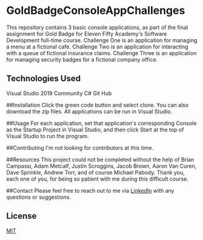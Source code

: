 # GoldBadgeConsoleAppChallenges

This repository contains 3 basic console applications, as part of the final assignment for Gold Badge for Eleven Fifty Academy's Software Development full-time course.
Challenge One is an application for managing a menu at a fictional cafe.
Challenge Two is an application for interacting with a queue of fictional insurance claims.
Challenge Three is an application for managing security badges for a fictional company office.

## Technologies Used
Visual Studio 2019 Community
C#
Git Hub

##Installation
Click the green code button and select clone. You can also download the zip files. All applications can be run in Visual Studio.

##Usage
For each application, set that application's corresponding Console as the Startup Project in Visual Studio, and then click Start at the top of Visual Studio to run the program.

##Contributing
I'm not looking for contributors at this time.

##Resources
This project could not be completed without the help of Brian Campassi, Adam Metcalf, Justin Scroggins, Jacob Brown, Aaron Van Curen, Dave Sprinkle, Andrew Torr, and of course Michael Pabody.
Thank you, each one of you, for being so patient with me during this difficult course.

##Contact
Please feel free to reach out to me via [LinkedIn](https://www.linkedin.com/in/tad-luedeke-92b93147/) with any questions or suggestions. 

## License
[MIT](https://choosealicense.com/licenses/mit/)

